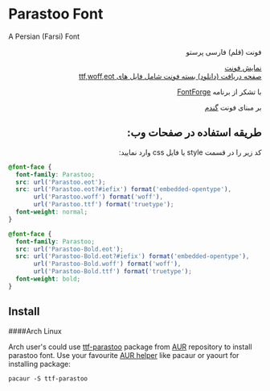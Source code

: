 <h1 id="parastoo-font">Parastoo Font</h1>
<p>A Persian (Farsi) Font</p>
<p dir="rtl">فونت (قلم) فارسی پرستو</p>
<p dir="rtl">
<a href="http://rastikerdar.github.io/parastoo-font/">نمایش فونت</a> <br />
<a href="https://github.com/rastikerdar/parastoo-font/releases">صفحه دریافت (دانلود) بسته فونت شامل فایل های ttf,woff,eot</a> <br />
</p>
<p dir="rtl">با تشکر از برنامه <a href="https://fontforge.github.io">FontForge</a></p>
<p dir="rtl">بر مبنای فونت <a href="http://rastikerdar.github.io/gandom-font/" dir="rtl">گندم</a></p>
<h2 id="-" dir="rtl">طریقه استفاده در صفحات وب:</h2>
<div lang="fa" dir="rtl">
کد زیر را در قسمت style یا فایل css وارد نمایید:
</div>


```css
@font-face {
  font-family: Parastoo;
  src: url('Parastoo.eot');
  src: url('Parastoo.eot?#iefix') format('embedded-opentype'),
       url('Parastoo.woff') format('woff'),
       url('Parastoo.ttf') format('truetype');
  font-weight: normal;
}

@font-face {
  font-family: Parastoo;
  src: url('Parastoo-Bold.eot');
  src: url('Parastoo-Bold.eot?#iefix') format('embedded-opentype'),
       url('Parastoo-Bold.woff') format('woff'),
       url('Parastoo-Bold.ttf') format('truetype');
  font-weight: bold;
}
```

## Install
####Arch Linux

Arch user's could use [ttf-parastoo](https://aur.archlinux.org/packages/ttf-parastoo/) package from [AUR](https://aur.archlinux.org/) repository to install parastoo font. Use your favourite [AUR helper](https://wiki.archlinux.org/index.php/AUR_helpers) like pacaur or yaourt for installing package:

```shell
pacaur -S ttf-parastoo
```
